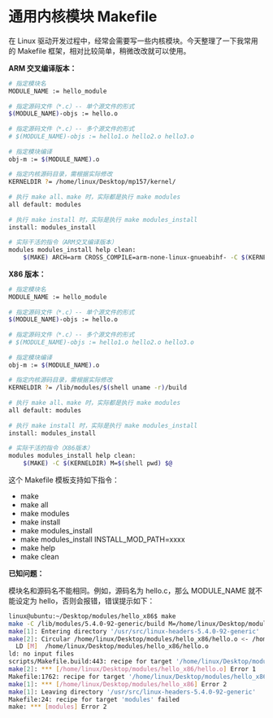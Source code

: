 # 通用内核模块 Makefile

在 Linux 驱动开发过程中，经常会需要写一些内核模块。今天整理了一下我常用的 Makefile 框架，相对比较简单，稍微改改就可以使用。

**ARM 交叉编译版本：**

```bash
# 指定模块名
MODULE_NAME := hello_module
 
# 指定源码文件（*.c）-- 单个源文件的形式
$(MODULE_NAME)-objs := hello.o
 
# 指定源码文件（*.c）-- 多个源文件的形式
# $(MODULE_NAME)-objs := hello1.o hello2.o hello3.o
 
# 指定模块编译
obj-m := $(MODULE_NAME).o
 
# 指定内核源码目录，需根据实际修改
KERNELDIR ?= /home/linux/Desktop/mp157/kernel/
 
# 执行 make all、make 时，实际都是执行 make modules
all default: modules
 
# 执行 make install 时，实际是执行 make modules_install
install: modules_install
 
# 实际干活的指令（ARM交叉编译版本）
modules modules_install help clean:
	$(MAKE) ARCH=arm CROSS_COMPILE=arm-none-linux-gnueabihf- -C $(KERNELDIR) M=$(shell pwd) $@
```

**X86 版本：**

```bash
# 指定模块名
MODULE_NAME := hello_module
 
# 指定源码文件（*.c）-- 单个源文件的形式
$(MODULE_NAME)-objs := hello.o
 
# 指定源码文件（*.c）-- 多个源文件的形式
# $(MODULE_NAME)-objs := hello1.o hello2.o hello3.o
 
# 指定模块编译
obj-m := $(MODULE_NAME).o
 
# 指定内核源码目录，需根据实际修改
KERNELDIR ?= /lib/modules/$(shell uname -r)/build
 
# 执行 make all、make 时，实际都是执行 make modules
all default: modules
 
# 执行 make install 时，实际是执行 make modules_install
install: modules_install
 
# 实际干活的指令（X86版本）
modules modules_install help clean:
	$(MAKE) -C $(KERNELDIR) M=$(shell pwd) $@
```

这个 Makefile 模板支持如下指令：

- make
- make all
- make modules
- make install
- make modules_install
- make modules_install INSTALL_MOD_PATH=xxxx
- make help
- make clean



**已知问题：**

模块名和源码名不能相同。例如，源码名为 hello.c，那么 MODULE_NAME 就不能设定为 hello，否则会报错，错误提示如下：

```bash
linux@ubuntu:~/Desktop/modules/hello_x86$ make
make -C /lib/modules/5.4.0-92-generic/build M=/home/linux/Desktop/modules/hello_x86 modules
make[1]: Entering directory '/usr/src/linux-headers-5.4.0-92-generic'
make[2]: Circular /home/linux/Desktop/modules/hello_x86/hello.o <- /home/linux/Desktop/modules/hello_x86/hello.o dependency dropped.
  LD [M]  /home/linux/Desktop/modules/hello_x86/hello.o
ld: no input files
scripts/Makefile.build:443: recipe for target '/home/linux/Desktop/modules/hello_x86/hello.o' failed
make[2]: *** [/home/linux/Desktop/modules/hello_x86/hello.o] Error 1
Makefile:1762: recipe for target '/home/linux/Desktop/modules/hello_x86' failed
make[1]: *** [/home/linux/Desktop/modules/hello_x86] Error 2
make[1]: Leaving directory '/usr/src/linux-headers-5.4.0-92-generic'
Makefile:24: recipe for target 'modules' failed
make: *** [modules] Error 2
```

